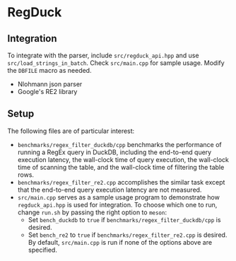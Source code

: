 # RegDuck

## Integration
To integrate with the parser, include `src/regduck_api.hpp` and use `src/load_strings_in_batch`. Check `src/main.cpp` for sample usage. Modify the `DBFILE` macro as needed.
* Nlohmann json parser
* Google's RE2 library

## Setup
The following files are of particular interest:
- `benchmarks/regex_filter_duckdb/cpp` benchmarks the performance of running a RegEx query in DuckDB, including the end-to-end query execution latency, the wall-clock time of query execution, the wall-clock time of scanning the table, and the wall-clock time of filtering the table rows.
- `benchmarks/regex_filter_re2.cpp` accomplishes the similar task except that the end-to-end query execution latency are not measured.
- `src/main.cpp` serves as a sample usage program to demonstrate how `regduck_api.hpp` is used for integration.
To choose which one to run, change `run.sh` by passing the right option to `meson`:
  * Set `bench_duckdb` to `true` if `benchmarks/regex_filter_duckdb/cpp` is desired.
  * Set `bench_re2` to `true` if `benchmarks/regex_filter_re2.cpp` is desired.
By default, `src/main.cpp` is run if none of the options above are specified.
